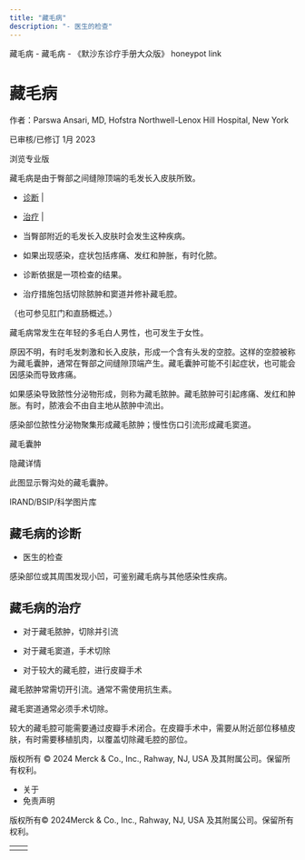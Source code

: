 ```yaml
---
title: "藏毛病"
description: "- 医生的检查"
---
```


﻿藏毛病 \- 藏毛病 \- 《默沙东诊疗手册大众版》 honeypot link

# 藏毛病

作者：Parswa Ansari, MD, Hofstra Northwell-Lenox Hill Hospital, New York

已审核/已修订 1月 2023

浏览专业版

藏毛病是由于臀部之间缝隙顶端的毛发长入皮肤所致。

- [诊断](#诊断_v12783298_zh) \|
- [治疗](#治疗_v12783304_zh) \|

- 当臀部附近的毛发长入皮肤时会发生这种疾病。

- 如果出现感染，症状包括疼痛、发红和肿胀，有时化脓。

- 诊断依据是一项检查的结果。

- 治疗措施包括切除脓肿和窦道并修补藏毛腔。


（也可参见肛门和直肠概述。）

藏毛病常发生在年轻的多毛白人男性，也可发生于女性。

原因不明，有时毛发刺激和长入皮肤，形成一个含有头发的空腔。这样的空腔被称为藏毛囊肿，通常在臀部之间缝隙顶端产生。藏毛囊肿可能不引起症状，也可能会因感染而导致疼痛。

如果感染导致脓性分泌物形成，则称为藏毛脓肿。藏毛脓肿可引起疼痛、发红和肿胀。有时，脓液会不由自主地从脓肿中流出。

感染部位脓性分泌物聚集形成藏毛脓肿；慢性伤口引流形成藏毛窦道。

藏毛囊肿



隐藏详情

此图显示臀沟处的藏毛囊肿。

IRAND/BSIP/科学图片库

## 藏毛病的诊断

- 医生的检查


感染部位或其周围发现小凹，可鉴别藏毛病与其他感染性疾病。

## 藏毛病的治疗

- 对于藏毛脓肿，切除并引流

- 对于藏毛窦道，手术切除

- 对于较大的藏毛腔，进行皮瓣手术


藏毛脓肿常需切开引流。通常不需使用抗生素。

藏毛窦道通常必须手术切除。

较大的藏毛腔可能需要通过皮瓣手术闭合。在皮瓣手术中，需要从附近部位移植皮肤，有时需要移植肌肉，以覆盖切除藏毛腔的部位。



版权所有 © 2024
Merck & Co., Inc., Rahway, NJ, USA 及其附属公司。保留所有权利。

- 关于
- 免责声明

版权所有© 2024Merck & Co., Inc., Rahway, NJ, USA 及其附属公司。保留所有权利。

|     |     |
| --- | --- |
|  |  |